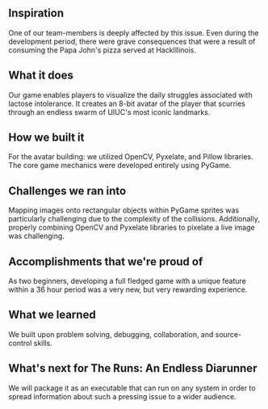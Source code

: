 ## Inspiration
One of our team-members is deeply affected by this issue. Even during the development period, there were grave consequences that were a result of consuming the Papa John's pizza served at HackIllinois.

## What it does
Our game enables players to visualize the daily struggles associated with lactose intolerance. It creates an 8-bit avatar of the player that scurries through an endless swarm of UIUC's most iconic landmarks.

## How we built it
For the avatar building: we utilized OpenCV, Pyxelate, and Pillow libraries. The core game mechanics were developed entirely using PyGame.

## Challenges we ran into
Mapping images onto rectangular objects within PyGame sprites was particularly challenging due to the complexity of the collisions. Additionally, properly combining OpenCV and Pyxelate libraries to pixelate a live image was challenging.

## Accomplishments that we're proud of
As two beginners, developing a full fledged game with a unique feature within a 36 hour period was a very new, but very rewarding experience.

## What we learned
We built upon problem solving, debugging, collaboration, and source-control skills.

## What's next for The Runs: An Endless Diarunner
We will package it as an executable that can run on any system in order to spread information about such a pressing issue to a wider audience.